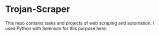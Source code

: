 # Trojan-Scraper
This repo contains tasks and projects of web scraping and automation.
I used Python with Selenium for this purpose here.
